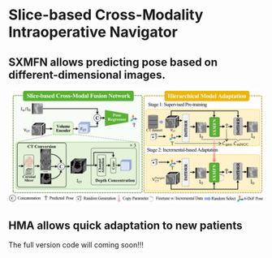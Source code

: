 # Slice-based Cross-Modality Intraoperative Navigator
## SXMFN allows predicting pose based on different-dimensional images. 
![Network](network.png "Network")
## HMA allows quick adaptation to new patients
The full version code will coming soon!!!


